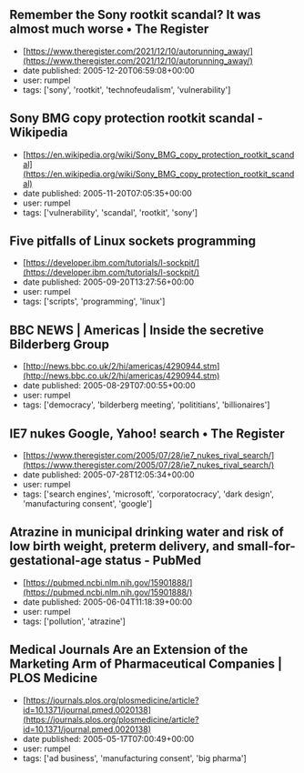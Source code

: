 ## Remember the Sony rootkit scandal? It was almost much worse • The Register
 - [https://www.theregister.com/2021/12/10/autorunning_away/](https://www.theregister.com/2021/12/10/autorunning_away/)
 - date published: 2005-12-20T06:59:08+00:00
 - user: rumpel
 - tags: ['sony', 'rootkit', 'technofeudalism', 'vulnerability']

## Sony BMG copy protection rootkit scandal - Wikipedia
 - [https://en.wikipedia.org/wiki/Sony_BMG_copy_protection_rootkit_scandal](https://en.wikipedia.org/wiki/Sony_BMG_copy_protection_rootkit_scandal)
 - date published: 2005-11-20T07:05:35+00:00
 - user: rumpel
 - tags: ['vulnerability', 'scandal', 'rootkit', 'sony']

## Five pitfalls of Linux sockets programming
 - [https://developer.ibm.com/tutorials/l-sockpit/](https://developer.ibm.com/tutorials/l-sockpit/)
 - date published: 2005-09-20T13:27:56+00:00
 - user: rumpel
 - tags: ['scripts', 'programming', 'linux']

## BBC NEWS | Americas | Inside the secretive Bilderberg Group
 - [http://news.bbc.co.uk/2/hi/americas/4290944.stm](http://news.bbc.co.uk/2/hi/americas/4290944.stm)
 - date published: 2005-08-29T07:00:55+00:00
 - user: rumpel
 - tags: ['democracy', 'bilderberg meeting', 'polititians', 'billionaires']

## IE7 nukes Google, Yahoo! search • The Register
 - [https://www.theregister.com/2005/07/28/ie7_nukes_rival_search/](https://www.theregister.com/2005/07/28/ie7_nukes_rival_search/)
 - date published: 2005-07-28T12:05:34+00:00
 - user: rumpel
 - tags: ['search engines', 'microsoft', 'corporatocracy', 'dark design', 'manufacturing consent', 'google']

## Atrazine in municipal drinking water and risk of low birth weight, preterm delivery, and small-for-gestational-age status - PubMed
 - [https://pubmed.ncbi.nlm.nih.gov/15901888/](https://pubmed.ncbi.nlm.nih.gov/15901888/)
 - date published: 2005-06-04T11:18:39+00:00
 - user: rumpel
 - tags: ['pollution', 'atrazine']

## Medical Journals Are an Extension of the Marketing Arm of Pharmaceutical Companies | PLOS Medicine
 - [https://journals.plos.org/plosmedicine/article?id=10.1371/journal.pmed.0020138](https://journals.plos.org/plosmedicine/article?id=10.1371/journal.pmed.0020138)
 - date published: 2005-05-17T07:00:49+00:00
 - user: rumpel
 - tags: ['ad business', 'manufacturing consent', 'big pharma']

